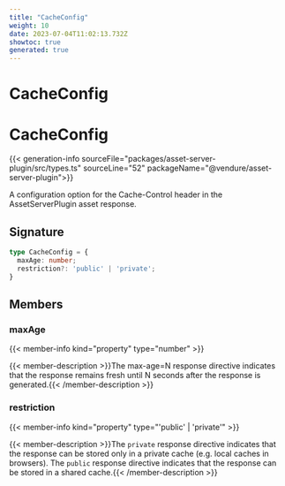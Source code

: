 ```yaml
---
title: "CacheConfig"
weight: 10
date: 2023-07-04T11:02:13.732Z
showtoc: true
generated: true
---
```

<!-- This file was generated from the Vendure source. Do not modify. Instead, re-run the "docs:build" script -->

# CacheConfig
<div class="symbol">


# CacheConfig

{{< generation-info sourceFile="packages/asset-server-plugin/src/types.ts" sourceLine="52" packageName="@vendure/asset-server-plugin">}}

A configuration option for the Cache-Control header in the AssetServerPlugin asset response.

## Signature

```TypeScript
type CacheConfig = {
  maxAge: number;
  restriction?: 'public' | 'private';
}
```
## Members

### maxAge

{{< member-info kind="property" type="number"  >}}

{{< member-description >}}The max-age=N response directive indicates that the response remains fresh until N seconds after the response is generated.{{< /member-description >}}

### restriction

{{< member-info kind="property" type="'public' | 'private'"  >}}

{{< member-description >}}The `private` response directive indicates that the response can be stored only in a private cache (e.g. local caches in browsers).
The `public` response directive indicates that the response can be stored in a shared cache.{{< /member-description >}}


</div>
